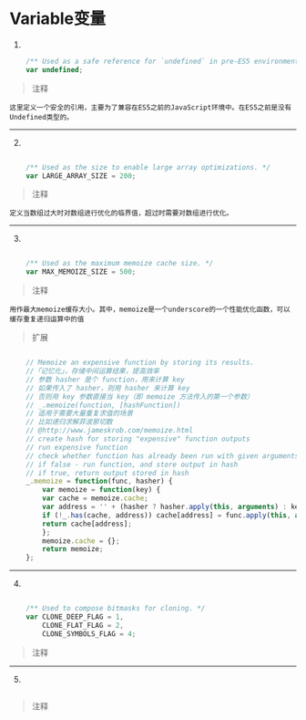 # Variable变量


1.

```js
    /** Used as a safe reference for `undefined` in pre-ES5 environments. */
    var undefined;
```
> 注释

    这里定义一个安全的引用，主要为了兼容在ES5之前的JavaScript环境中。在ES5之前是没有Undefined类型的。

-----------

2.

```js

    /** Used as the size to enable large array optimizations. */
    var LARGE_ARRAY_SIZE = 200;

```
> 注释

    定义当数组过大时对数组进行优化的临界值，超过时需要对数组进行优化。

-----------

3.

```js

    /** Used as the maximum memoize cache size. */
    var MAX_MEMOIZE_SIZE = 500;

```
> 注释

    用作最大memoize缓存大小。其中，memoize是一个underscore的一个性能优化函数，可以缓存重复递归运算中的值

> 扩展

```js

    // Memoize an expensive function by storing its results.
    //「记忆化」，存储中间运算结果，提高效率
    // 参数 hasher 是个 function，用来计算 key
    // 如果传入了 hasher，则用 hasher 来计算 key
    // 否则用 key 参数直接当 key（即 memoize 方法传入的第一个参数）
    // _.memoize(function, [hashFunction])
    // 适用于需要大量重复求值的场景
    // 比如递归求解菲波那切数
    // @http://www.jameskrob.com/memoize.html
    // create hash for storing "expensive" function outputs
    // run expensive function
    // check whether function has already been run with given arguments via hash lookup
    // if false - run function, and store output in hash
    // if true, return output stored in hash
    _.memoize = function(func, hasher) {
        var memoize = function(key) {
        var cache = memoize.cache;
        var address = '' + (hasher ? hasher.apply(this, arguments) : key);
        if (!_.has(cache, address)) cache[address] = func.apply(this, arguments);
        return cache[address];
        };
        memoize.cache = {};
        return memoize;
    };

```

-----------

4.

```js

    /** Used to compose bitmasks for cloning. */
    var CLONE_DEEP_FLAG = 1,
        CLONE_FLAT_FLAG = 2,
        CLONE_SYMBOLS_FLAG = 4;

```
> 注释

-----------

5.

```js

```
> 注释


